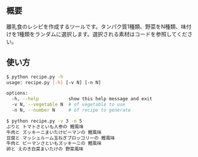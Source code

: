 ## 概要
離乳食のレシピを作成するツールです。タンパク質1種類、野菜をN種類、味付けを1種類をランダムに選択します。選択される素材はコードを参照してください。

## 使い方
```bash
$ python recipe.py -h
usage: recipe.py [-h] [-v N] [-n N]

options:
  -h, --help           show this help message and exit
  -v N, --vegetable N  # of vegetable to use
  -n N, --number N     # of recipe to generate
```

```bash
$ python recipe.py -v 3 -n 5
ぶりと トマトさといも人参の 鰹風味
牛肉と ズッキーニまいたけピーマンの 鰹風味
豆腐と マッシュルーム玉ねぎブロッコリーの 鰹風味
牛肉と ピーマンさといもズッキーニの 鰹風味
卵と えのき白菜まいたけの 野菜風味
```
